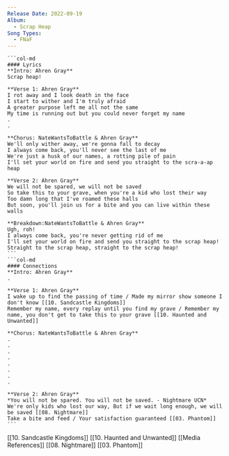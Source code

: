 ```yaml
---
Release Date: 2022-09-19
Album:
  - Scrap Heap
Song Types:
  - FNaF
---
```


````col
```col-md
#### Lyrics
**Intro: Ahren Gray**
Scrap heap!

**Verse 1: Ahren Gray**
I rot away and I look death in the face
I start to wither and I'm truly afraid
A greater purpose left me all not the same
My time is running out but you could never forget my name
.
.

**Chorus: NateWantsToBattle & Ahren Gray**
We'll only wither away, we're gonna fall to decay
I always come back, you'll never see the last of me
We're just a husk of our names, a rotting pile of pain
I'll set your world on fire and send you straight to the scra-a-ap heap

**Verse 2: Ahren Gray**
We will not be spared, we will not be saved
So take this to your grave, when you're a kid who lost their way
Too damn long that I've roamed these halls
But soon, you'll join us for a bite and you can live within these walls

**Breakdown:NateWantsToBattle & Ahren Gray**
Ugh, roh!
I always come back, you're never getting rid of me
I'll set your world on fire and send you straight to the scrap heap!
Straight to the scrap heap, straight to the scrap heap!
```
```col-md
#### Connections
**Intro: Ahren Gray**
.

**Verse 1: Ahren Gray**
I wake up to find the passing of time / Made my mirror show someone I don't know [[10. Sandcastle Kingdoms]]
Remember my name, every replay until you find my grave / Remember my name, you don't get to take this to your grave [[10. Haunted and Unwanted]]

**Chorus: NateWantsToBattle & Ahren Gray**
.
.
.
.
.
.
.
.

**Verse 2: Ahren Gray**
*You will not be spared. You will not be saved. - Nightmare UCN*
We're only kids who lost our way, But if we wait long enough, we will be saved [[08. Nightmare]]
Take a bite and feed / Your satisfaction guaranteed [[03. Phantom]]
```
````
[[10. Sandcastle Kingdoms]]
[[10. Haunted and Unwanted]]
[[Media References]]
[[08. Nightmare]]
[[03. Phantom]]
